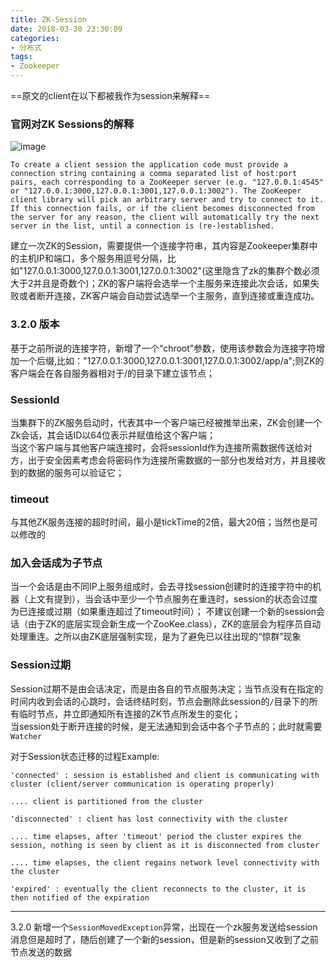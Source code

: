 ```yaml
---
title: ZK-Session
date: 2018-03-30 23:30:09
categories:
- 分布式
tags:
- Zookeeper
---  
```


==原文的client在以下都被我作为session来解释==

### 官网对ZK Sessions的解释  
![image](http://ww2.sinaimg.cn/large/0060lm7Tly1fpumw0kmz9j311t0ehwgc.jpg
)  

```text
To create a client session the application code must provide a connection string containing a comma separated list of host:port pairs, each corresponding to a ZooKeeper server (e.g. "127.0.0.1:4545" or "127.0.0.1:3000,127.0.0.1:3001,127.0.0.1:3002"). The ZooKeeper client library will pick an arbitrary server and try to connect to it. If this connection fails, or if the client becomes disconnected from the server for any reason, the client will automatically try the next server in the list, until a connection is (re-)established.
```
建立一次ZK的Session，需要提供一个连接字符串，其内容是Zookeeper集群中的主机IP和端口，多个服务用逗号分隔，比如"127.0.0.1:3000,127.0.0.1:3001,127.0.0.1:3002"(这里隐含了zk的集群个数必须大于2并且是奇数个)；ZK的客户端将会选举一个主服务来连接此次会话，如果失败或者断开连接，ZK客户端会自动尝试选举一个主服务，直到连接或重连成功。  

### 3.2.0 版本  
基于之前所说的连接字符，新增了一个“chroot”参数，使用该参数会为连接字符增加一个后缀,比如："127.0.0.1:3000,127.0.0.1:3001,127.0.0.1:3002/app/a";则ZK的客户端会在各自服务器相对于/的目录下建立该节点；  

### SessionId  
当集群下的ZK服务启动时，代表其中一个客户端已经被推举出来，ZK会创建一个Zk会话，其会话ID以64位表示并赋值给这个客户端；  
当这个客户端与其他客户端连接时，会将sessionId作为连接所需数据传送给对方，出于安全因素考虑会将密码作为连接所需数据的一部分也发给对方，并且接收到的数据的服务可以验证它；  

### timeout  
与其他ZK服务连接的超时时间，最小是tickTime的2倍，最大20倍；当然也是可以修改的  

### 加入会话成为子节点
当一个会话是由不同IP上服务组成时，会去寻找session创建时的连接字符中的机器（上文有提到），当会话中至少一个节点服务在重连时，session的状态会过度为已连接或过期（如果重连超过了timeout时间）； 不建议创建一个新的session会话（由于ZK的底层实现会新生成一个ZooKee.class），ZK的底层会为程序员自动处理重连。之所以由ZK底层强制实现，是为了避免已以往出现的“惊群”现象

### Session过期  
Session过期不是由会话决定，而是由各自的节点服务决定；当节点没有在指定的时间内收到会话的心跳时，会话终结时刻，节点会删除此session的`/`目录下的所有临时节点，并立即通知所有连接的ZK节点所发生的变化；  
当session处于断开连接的时候，是无法通知到会话中各个子节点的；此时就需要`Watcher`  

对于Session状态迁移的过程Example:  
```
'connected' : session is established and client is communicating with cluster (client/server communication is operating properly)

.... client is partitioned from the cluster

'disconnected' : client has lost connectivity with the cluster

.... time elapses, after 'timeout' period the cluster expires the session, nothing is seen by client as it is disconnected from cluster

.... time elapses, the client regains network level connectivity with the cluster

'expired' : eventually the client reconnects to the cluster, it is then notified of the expiration
```

---
3.2.0 新增一个`SessionMovedException`异常，出现在一个zk服务发送给session消息但是超时了，随后创建了一个新的session，但是新的session又收到了之前节点发送的数据  

